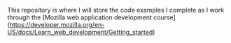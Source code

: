 This repository is where I will store the code examples I complete as I work through the [Mozilla web application development course] (https://developer.mozilla.org/en-US/docs/Learn_web_development/Getting_started)
